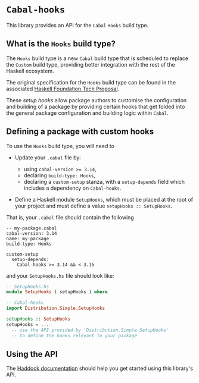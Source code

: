 # `Cabal-hooks`

This library provides an API for the `Cabal` `Hooks` build type.

## What is the `Hooks` build type?

The `Hooks` build type is a new `Cabal` build type that is scheduled to
replace the `Custom` build type, providing better integration with
the rest of the Haskell ecosystem.

The original specification for the `Hooks` build type can be found in
the associated [Haskell Foundation Tech Proposal](https://github.com/haskellfoundation/tech-proposals/pull/60).

These *setup hooks* allow package authors to customise the configuration and
building of a package by providing certain hooks that get folded into the
general package configuration and building logic within `Cabal`.

## Defining a package with custom hooks

To use the `Hooks` build type, you will need to

  * Update your `.cabal` file by:

      - using `cabal-version >= 3.14`,
      - declaring `build-type: Hooks`,
      - declaring a `custom-setup` stanza, with a `setup-depends`
        field which includes a dependency on `Cabal-hooks`.
  
  * Define a Haskell module `SetupHooks`, which must be placed
    at the root of your project and must define a value
    `setupHooks :: SetupHooks`.

That is, your `.cabal` file should contain the following

```cabal
-- my-package.cabal
cabal-version: 3.14
name: my-package
build-type: Hooks

custom-setup
  setup-depends:
    Cabal-hooks >= 3.14 && < 3.15
```

and your `SetupHooks.hs` file should look like:

```haskell
-- SetupHooks.hs
module SetupHooks ( setupHooks ) where

-- Cabal-hooks
import Distribution.Simple.SetupHooks

setupHooks :: SetupHooks
setupHooks = ...
  -- use the API provided by 'Distribution.Simple.SetupHooks'
  -- to define the hooks relevant to your package
```

## Using the API

The [Haddock documentation](https://hackage.haskell.org/package/Cabal-hooks)
should help you get started using this library's API.

